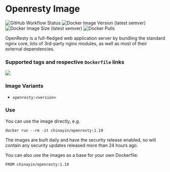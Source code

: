 Openresty Image
=================

![GitHub Workflow Status](https://img.shields.io/github/workflow/status/chinayin-docker/openresty/Docker%20Image%20CI)
![Docker Image Version (latest semver)](https://img.shields.io/docker/v/chinayin/openresty?sort=semver)
![Docker Image Size (latest semver)](https://img.shields.io/docker/image-size/chinayin/openresty?sort=semver)
![Docker Pulls](https://img.shields.io/docker/pulls/chinayin/openresty)

OpenResty is a full-fledged web application server by bundling the standard nginx core, lots of 3rd-party nginx modules, as well as most of their external dependencies.

### Supported tags and respective `Dockerfile` links

![](https://img.shields.io/docker/v/chinayin/openresty/1.19)

### Image Variants

- `openresty:<version>`

### Use

You can use the image directly, e.g.

```
docker run --rm -it chinayin/openresty:1.19
```

The images are built daily and have the security release enabled, so will contain any security updates released more
than 24 hours ago.

You can also use the images as a base for your own Dockerfile:

```
FROM chinayin/openresty:1.19
```
